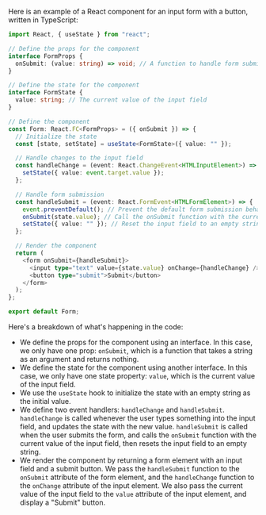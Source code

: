 Here is an example of a React component for an input form with a button, written in TypeScript:

```typescript
import React, { useState } from "react";

// Define the props for the component
interface FormProps {
  onSubmit: (value: string) => void; // A function to handle form submission
}

// Define the state for the component
interface FormState {
  value: string; // The current value of the input field
}

// Define the component
const Form: React.FC<FormProps> = ({ onSubmit }) => {
  // Initialize the state
  const [state, setState] = useState<FormState>({ value: "" });

  // Handle changes to the input field
  const handleChange = (event: React.ChangeEvent<HTMLInputElement>) => {
    setState({ value: event.target.value });
  };

  // Handle form submission
  const handleSubmit = (event: React.FormEvent<HTMLFormElement>) => {
    event.preventDefault(); // Prevent the default form submission behavior
    onSubmit(state.value); // Call the onSubmit function with the current value of the input field
    setState({ value: "" }); // Reset the input field to an empty string
  };

  // Render the component
  return (
    <form onSubmit={handleSubmit}>
      <input type="text" value={state.value} onChange={handleChange} />
      <button type="submit">Submit</button>
    </form>
  );
};

export default Form;
```

Here's a breakdown of what's happening in the code:

- We define the props for the component using an interface. In this case, we only have one prop: `onSubmit`, which is a function that takes a string as an argument and returns nothing.
- We define the state for the component using another interface. In this case, we only have one state property: `value`, which is the current value of the input field.
- We use the `useState` hook to initialize the state with an empty string as the initial value.
- We define two event handlers: `handleChange` and `handleSubmit`. `handleChange` is called whenever the user types something into the input field, and updates the state with the new value. `handleSubmit` is called when the user submits the form, and calls the `onSubmit` function with the current value of the input field, then resets the input field to an empty string.
- We render the component by returning a form element with an input field and a submit button. We pass the `handleSubmit` function to the `onSubmit` attribute of the form element, and the `handleChange` function to the `onChange` attribute of the input element. We also pass the current value of the input field to the `value` attribute of the input element, and display a "Submit" button.
